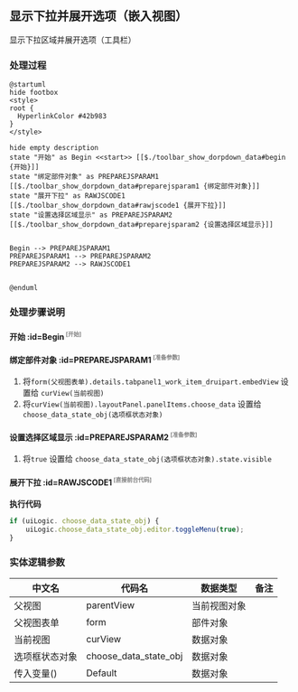 ## 显示下拉并展开选项（嵌入视图） <!-- {docsify-ignore-all} -->

   显示下拉区域并展开选项（工具栏）

### 处理过程

```plantuml
@startuml
hide footbox
<style>
root {
  HyperlinkColor #42b983
}
</style>

hide empty description
state "开始" as Begin <<start>> [[$./toolbar_show_dorpdown_data#begin {开始}]]
state "绑定部件对象" as PREPAREJSPARAM1  [[$./toolbar_show_dorpdown_data#preparejsparam1 {绑定部件对象}]]
state "展开下拉" as RAWJSCODE1  [[$./toolbar_show_dorpdown_data#rawjscode1 {展开下拉}]]
state "设置选择区域显示" as PREPAREJSPARAM2  [[$./toolbar_show_dorpdown_data#preparejsparam2 {设置选择区域显示}]]


Begin --> PREPAREJSPARAM1
PREPAREJSPARAM1 --> PREPAREJSPARAM2
PREPAREJSPARAM2 --> RAWJSCODE1


@enduml
```


### 处理步骤说明

#### 开始 :id=Begin<sup class="footnote-symbol"> <font color=gray size=1>[开始]</font></sup>




#### 绑定部件对象 :id=PREPAREJSPARAM1<sup class="footnote-symbol"> <font color=gray size=1>[准备参数]</font></sup>



1. 将`form(父视图表单).details.tabpanel1_work_item_druipart.embedView` 设置给  `curView(当前视图)`
2. 将`curView(当前视图).layoutPanel.panelItems.choose_data` 设置给  `choose_data_state_obj(选项框状态对象)`

#### 设置选择区域显示 :id=PREPAREJSPARAM2<sup class="footnote-symbol"> <font color=gray size=1>[准备参数]</font></sup>



1. 将`true` 设置给  `choose_data_state_obj(选项框状态对象).state.visible`

#### 展开下拉 :id=RAWJSCODE1<sup class="footnote-symbol"> <font color=gray size=1>[直接前台代码]</font></sup>



<p class="panel-title"><b>执行代码</b></p>

```javascript
if (uiLogic. choose_data_state_obj) {
    uiLogic.choose_data_state_obj.editor.toggleMenu(true);
}
```



### 实体逻辑参数

|    中文名   |    代码名    |  数据类型      |备注 |
| --------| --------| --------  | --------   |
|父视图|parentView|当前视图对象||
|父视图表单|form|部件对象||
|当前视图|curView|数据对象||
|选项框状态对象|choose_data_state_obj|数据对象||
|传入变量(<i class="fa fa-check"/></i>)|Default|数据对象||
